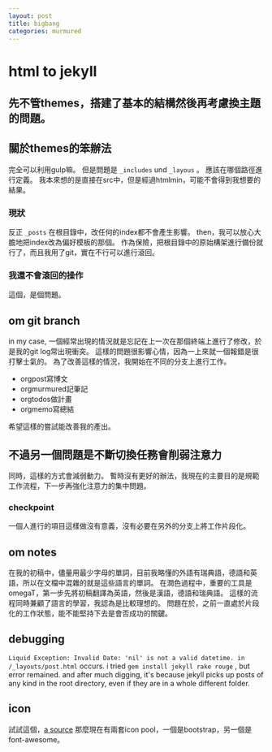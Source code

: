 ```yaml
---
layout: post
title: bigbang
categories: murmured
---
```


# html to jekyll

## 先不管themes，搭建了基本的結構然後再考慮換主題的問題。

## 關於themes的笨辦法

完全可以利用gulp嘛。
但是問題是 `_includes` und `_layous` 。
應該在哪個路徑進行定義。
我本來想的是直接在src中，但是經過htmlmin，可能不會得到我想要的結果。

### 現狀

反正 `_posts` 在根目錄中，改任何的index都不會產生影響。
then，我可以放心大膽地把index改為偏好模板的那個。
作為保險，把根目錄中的原始構架進行備份就行了，而且我用了git，實在不行可以進行滾回。

### 我還不會滾回的操作

這個，是個問題。

## om git branch

in my case, 一個經常出現的情況就是忘記在上一次在那個終端上進行了修改，於是我的git log常出現衝突。
這樣的問題很影響心情，因為一上來就一個報錯是很打擊士氣的。
為了改善這樣的情況，我開始在不同的分支上進行工作。

-   orgpost寫博文
-   orgmurmured記筆記
-   orgtodos做計畫
-   orgmemo寫總結

希望這樣的嘗試能改善我的產出。

## 不過另一個問題是不斷切換任務會削弱注意力

同時，這樣的方式會減弱動力。
暫時沒有更好的辦法，我現在的主要目的是規範工作流程，下一步再強化注意力的集中問題。

### checkpoint

一個人進行的項目這樣做沒有意義，沒有必要在另外的分支上將工作片段化。

## om notes

在我的初稿中，儘量用最少字母的單詞，目前我略懂的外語有瑞典語，德語和英語，所以在文檔中混雜的就是這些語言的單詞。
在潤色過程中，重要的工具是omegaT，第一步先將初稿翻譯為英語，然後是漢語，德語和瑞典語。
這樣的流程同時兼顧了語言的學習，我認為是比較理想的。
問題在於，之前一直處於片段化的工作狀態，能不能堅持下去是會否成功的關鍵。

## debugging

`Liquid Exception: Invalid Date: 'nil' is not a valid datetime. in /_layouts/post.html`
occurs.
i tried `gem install jekyll rake rouge` , but error remained.
and after much digging, it's because jekyll picks up posts of any kind in the root directory, even if they are in a whole different folder.

## icon

試試這個，[a source](http://getbootstrap.com/components/)
那麼現在有兩套icon pool，一個是bootstrap，另一個是font-awesome。
